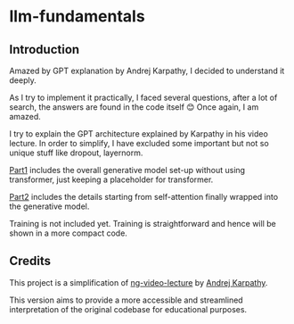 # llm-fundamentals

## Introduction

Amazed by GPT explanation by Andrej Karpathy, I decided to understand it deeply.

As I try to implement it practically, I faced several questions, after a lot of search, the answers are found in the code itself 😊 Once again, I am amazed.

I try to explain the GPT architecture explained by Karpathy in his video lecture. In order to simplify, I have excluded some important but not so unique stuff like dropout, layernorm.

[Part1](./gpt-from-scratch-spelled-out-slower-part1.ipynb) includes the overall generative model set-up without using transformer, just keeping a placeholder for transformer.

[Part2](./gpt-from-scratch-spelled-out-slower-part2.ipynb) includes the details starting from self-attention finally wrapped into the generative model.

Training is not included yet. Training is straightforward and hence will be shown in a more compact code.

## Credits

This project is a simplification of [ng-video-lecture](https://github.com/karpathy/ng-video-lecture) by [Andrej Karpathy](https://github.com/karpathy).

This version aims to provide a more accessible and streamlined interpretation of the original codebase for educational purposes.
